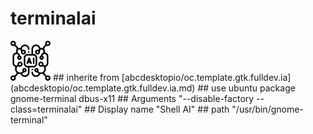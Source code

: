 # terminalai
<img src='icons/ai-python.svg' height='64px' width='64px'>
## inherite from
[abcdesktopio/oc.template.gtk.fulldev.ia](abcdesktopio/oc.template.gtk.fulldev.ia.md)
## use ubuntu package
gnome-terminal dbus-x11
## Arguments
"--disable-factory --class=terminalai"
## Display name
"Shell AI"
## path
"/usr/bin/gnome-terminal"
